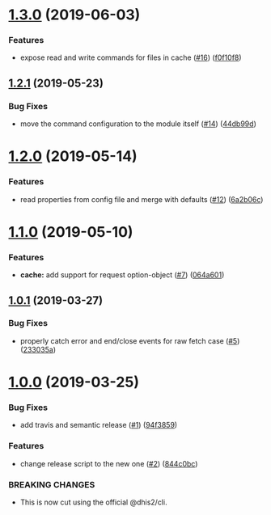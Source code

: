 # [1.3.0](https://github.com/dhis2/cli-helpers-engine/compare/v1.2.1...v1.3.0) (2019-06-03)


### Features

* expose read and write commands for files in cache ([#16](https://github.com/dhis2/cli-helpers-engine/issues/16)) ([f0f10f8](https://github.com/dhis2/cli-helpers-engine/commit/f0f10f8))

## [1.2.1](https://github.com/dhis2/cli-helpers-engine/compare/v1.2.0...v1.2.1) (2019-05-23)


### Bug Fixes

* move the command configuration to the module itself ([#14](https://github.com/dhis2/cli-helpers-engine/issues/14)) ([44db99d](https://github.com/dhis2/cli-helpers-engine/commit/44db99d))

# [1.2.0](https://github.com/dhis2/cli-helpers-engine/compare/v1.1.0...v1.2.0) (2019-05-14)


### Features

* read properties from config file and merge with defaults ([#12](https://github.com/dhis2/cli-helpers-engine/issues/12)) ([6a2b06c](https://github.com/dhis2/cli-helpers-engine/commit/6a2b06c))

# [1.1.0](https://github.com/dhis2/cli-helpers-engine/compare/v1.0.1...v1.1.0) (2019-05-10)


### Features

* **cache:** add support for request option-object ([#7](https://github.com/dhis2/cli-helpers-engine/issues/7)) ([064a601](https://github.com/dhis2/cli-helpers-engine/commit/064a601))

## [1.0.1](https://github.com/dhis2/cli-helpers-engine/compare/v1.0.0...v1.0.1) (2019-03-27)


### Bug Fixes

* properly catch error and end/close events for raw fetch case ([#5](https://github.com/dhis2/cli-helpers-engine/issues/5)) ([233035a](https://github.com/dhis2/cli-helpers-engine/commit/233035a))

# [1.0.0](https://github.com/dhis2/cli-helpers-engine/compare/v0.13.0...v1.0.0) (2019-03-25)


### Bug Fixes

* add travis and semantic release ([#1](https://github.com/dhis2/cli-helpers-engine/issues/1)) ([94f3859](https://github.com/dhis2/cli-helpers-engine/commit/94f3859))


### Features

* change release script to the new one ([#2](https://github.com/dhis2/cli-helpers-engine/issues/2)) ([844c0bc](https://github.com/dhis2/cli-helpers-engine/commit/844c0bc))


### BREAKING CHANGES

* This is now cut using the official @dhis2/cli.
